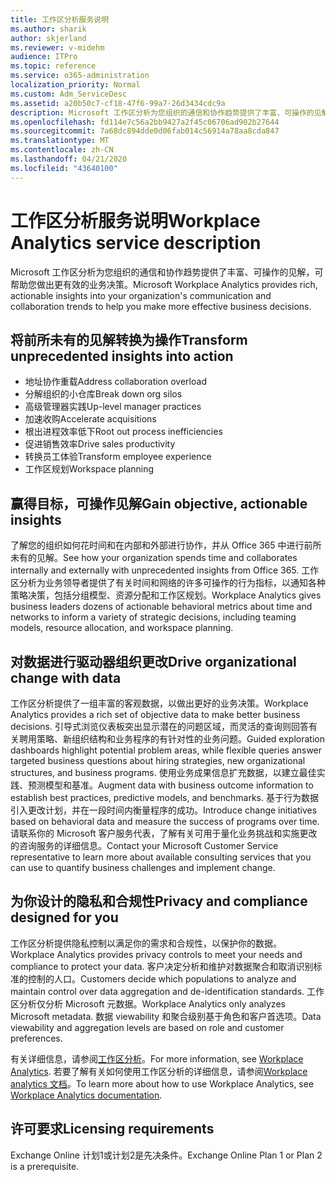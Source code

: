 ```yaml
---
title: 工作区分析服务说明
ms.author: sharik
author: skjerland
ms.reviewer: v-midehm
audience: ITPro
ms.topic: reference
ms.service: o365-administration
localization_priority: Normal
ms.custom: Adm_ServiceDesc
ms.assetid: a20b50c7-cf18-47f6-99a7-26d3434cdc9a
description: Microsoft 工作区分析为您组织的通信和协作趋势提供了丰富、可操作的见解，可帮助您做出更有效的业务决策。
ms.openlocfilehash: fd114e7c56a2bb9427a2f45c06706ad902b27644
ms.sourcegitcommit: 7a68dc894dde0d06fab014c56914a78aa8cda847
ms.translationtype: MT
ms.contentlocale: zh-CN
ms.lasthandoff: 04/21/2020
ms.locfileid: "43640100"
---
```

# <a name="workplace-analytics-service-description"></a><span data-ttu-id="35d8f-103">工作区分析服务说明</span><span class="sxs-lookup"><span data-stu-id="35d8f-103">Workplace Analytics service description</span></span>

<span data-ttu-id="35d8f-104">Microsoft 工作区分析为您组织的通信和协作趋势提供了丰富、可操作的见解，可帮助您做出更有效的业务决策。</span><span class="sxs-lookup"><span data-stu-id="35d8f-104">Microsoft Workplace Analytics provides rich, actionable insights into your organization's communication and collaboration trends to help you make more effective business decisions.</span></span>

## <a name="transform-unprecedented-insights-into-action"></a><span data-ttu-id="35d8f-105">将前所未有的见解转换为操作</span><span class="sxs-lookup"><span data-stu-id="35d8f-105">Transform unprecedented insights into action</span></span>

* <span data-ttu-id="35d8f-106">地址协作重载</span><span class="sxs-lookup"><span data-stu-id="35d8f-106">Address collaboration overload</span></span>
* <span data-ttu-id="35d8f-107">分解组织的小仓库</span><span class="sxs-lookup"><span data-stu-id="35d8f-107">Break down org silos</span></span>
* <span data-ttu-id="35d8f-108">高级管理器实践</span><span class="sxs-lookup"><span data-stu-id="35d8f-108">Up-level manager practices</span></span>
* <span data-ttu-id="35d8f-109">加速收购</span><span class="sxs-lookup"><span data-stu-id="35d8f-109">Accelerate acquisitions</span></span>
* <span data-ttu-id="35d8f-110">根出进程效率低下</span><span class="sxs-lookup"><span data-stu-id="35d8f-110">Root out process inefficiencies</span></span>
* <span data-ttu-id="35d8f-111">促进销售效率</span><span class="sxs-lookup"><span data-stu-id="35d8f-111">Drive sales productivity</span></span>
* <span data-ttu-id="35d8f-112">转换员工体验</span><span class="sxs-lookup"><span data-stu-id="35d8f-112">Transform employee experience</span></span>
* <span data-ttu-id="35d8f-113">工作区规划</span><span class="sxs-lookup"><span data-stu-id="35d8f-113">Workspace planning</span></span>

## <a name="gain-objective-actionable-insights"></a><span data-ttu-id="35d8f-114">赢得目标，可操作见解</span><span class="sxs-lookup"><span data-stu-id="35d8f-114">Gain objective, actionable insights</span></span>

<span data-ttu-id="35d8f-115">了解您的组织如何花时间和在内部和外部进行协作，并从 Office 365 中进行前所未有的见解。</span><span class="sxs-lookup"><span data-stu-id="35d8f-115">See how your organization spends time and collaborates internally and externally with unprecedented insights from Office 365.</span></span> <span data-ttu-id="35d8f-116">工作区分析为业务领导者提供了有关时间和网络的许多可操作的行为指标，以通知各种策略决策，包括分组模型、资源分配和工作区规划。</span><span class="sxs-lookup"><span data-stu-id="35d8f-116">Workplace Analytics gives business leaders dozens of actionable behavioral metrics about time and networks to inform a variety of strategic decisions, including teaming models, resource allocation, and workspace planning.</span></span>

## <a name="drive-organizational-change-with-data"></a><span data-ttu-id="35d8f-117">对数据进行驱动器组织更改</span><span class="sxs-lookup"><span data-stu-id="35d8f-117">Drive organizational change with data</span></span>

<span data-ttu-id="35d8f-118">工作区分析提供了一组丰富的客观数据，以做出更好的业务决策。</span><span class="sxs-lookup"><span data-stu-id="35d8f-118">Workplace Analytics provides a rich set of objective data to make better business decisions.</span></span> <span data-ttu-id="35d8f-119">引导式浏览仪表板突出显示潜在的问题区域，而灵活的查询则回答有关聘用策略、新组织结构和业务程序的有针对性的业务问题。</span><span class="sxs-lookup"><span data-stu-id="35d8f-119">Guided exploration dashboards highlight potential problem areas, while flexible queries answer targeted business questions about hiring strategies, new organizational structures, and business programs.</span></span> <span data-ttu-id="35d8f-120">使用业务成果信息扩充数据，以建立最佳实践、预测模型和基准。</span><span class="sxs-lookup"><span data-stu-id="35d8f-120">Augment data with business outcome information to establish best practices, predictive models, and benchmarks.</span></span> <span data-ttu-id="35d8f-121">基于行为数据引入更改计划，并在一段时间内衡量程序的成功。</span><span class="sxs-lookup"><span data-stu-id="35d8f-121">Introduce change initiatives based on behavioral data and measure the success of programs over time.</span></span> <span data-ttu-id="35d8f-122">请联系你的 Microsoft 客户服务代表，了解有关可用于量化业务挑战和实施更改的咨询服务的详细信息。</span><span class="sxs-lookup"><span data-stu-id="35d8f-122">Contact your Microsoft Customer Service representative to learn more about available consulting services that you can use to quantify business challenges and implement change.</span></span>

## <a name="privacy-and-compliance-designed-for-you"></a><span data-ttu-id="35d8f-123">为你设计的隐私和合规性</span><span class="sxs-lookup"><span data-stu-id="35d8f-123">Privacy and compliance designed for you</span></span>

<span data-ttu-id="35d8f-124">工作区分析提供隐私控制以满足你的需求和合规性，以保护你的数据。</span><span class="sxs-lookup"><span data-stu-id="35d8f-124">Workplace Analytics provides privacy controls to meet your needs and compliance to protect your data.</span></span> <span data-ttu-id="35d8f-125">客户决定分析和维护对数据聚合和取消识别标准的控制的人口。</span><span class="sxs-lookup"><span data-stu-id="35d8f-125">Customers decide which populations to analyze and maintain control over data aggregation and de-identification standards.</span></span> <span data-ttu-id="35d8f-126">工作区分析仅分析 Microsoft 元数据。</span><span class="sxs-lookup"><span data-stu-id="35d8f-126">Workplace Analytics only analyzes Microsoft metadata.</span></span> <span data-ttu-id="35d8f-127">数据 viewability 和聚合级别基于角色和客户首选项。</span><span class="sxs-lookup"><span data-stu-id="35d8f-127">Data viewability and aggregation levels are based on role and customer preferences.</span></span>

<span data-ttu-id="35d8f-128">有关详细信息，请参阅[工作区分析](https://go.microsoft.com/fwlink/?linkid=852492)。</span><span class="sxs-lookup"><span data-stu-id="35d8f-128">For more information, see [Workplace Analytics](https://go.microsoft.com/fwlink/?linkid=852492).</span></span> <span data-ttu-id="35d8f-129">若要了解有关如何使用工作区分析的详细信息，请参阅[Workplace analytics 文档](https://docs.microsoft.com/workplace-analytics/)。</span><span class="sxs-lookup"><span data-stu-id="35d8f-129">To learn more about how to use Workplace Analytics, see [Workplace Analytics documentation](https://docs.microsoft.com/workplace-analytics/).</span></span>
  
## <a name="licensing-requirements"></a><span data-ttu-id="35d8f-130">许可要求</span><span class="sxs-lookup"><span data-stu-id="35d8f-130">Licensing requirements</span></span>

<span data-ttu-id="35d8f-131">Exchange Online 计划1或计划2是先决条件。</span><span class="sxs-lookup"><span data-stu-id="35d8f-131">Exchange Online Plan 1 or Plan 2 is a prerequisite.</span></span>
